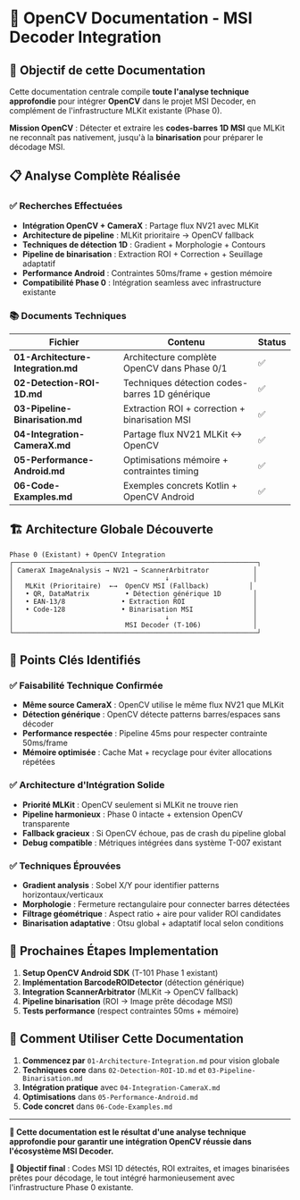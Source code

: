 # 📁 OpenCV Documentation - MSI Decoder Integration

## 🎯 Objectif de cette Documentation

Cette documentation centrale compile **toute l'analyse technique approfondie** pour intégrer **OpenCV** dans le projet MSI Decoder, en complément de l'infrastructure MLKit existante (Phase 0).

**Mission OpenCV** : Détecter et extraire les **codes-barres 1D MSI** que MLKit ne reconnaît pas nativement, jusqu'à la **binarisation** pour préparer le décodage MSI.

## 📋 Analyse Complète Réalisée

### ✅ Recherches Effectuées
- **Intégration OpenCV + CameraX** : Partage flux NV21 avec MLKit
- **Architecture de pipeline** : MLKit prioritaire → OpenCV fallback  
- **Techniques de détection 1D** : Gradient + Morphologie + Contours
- **Pipeline de binarisation** : Extraction ROI + Correction + Seuillage adaptatif
- **Performance Android** : Contraintes 50ms/frame + gestion mémoire
- **Compatibilité Phase 0** : Intégration seamless avec infrastructure existante

### 📚 Documents Techniques

| Fichier | Contenu | Status |
|---------|---------|--------|
| **01-Architecture-Integration.md** | Architecture complète OpenCV dans Phase 0/1 | ✅ |
| **02-Detection-ROI-1D.md** | Techniques détection codes-barres 1D générique | ✅ |
| **03-Pipeline-Binarisation.md** | Extraction ROI + correction + binarisation MSI | ✅ |
| **04-Integration-CameraX.md** | Partage flux NV21 MLKit ↔ OpenCV | ✅ |
| **05-Performance-Android.md** | Optimisations mémoire + contraintes timing | ✅ |
| **06-Code-Examples.md** | Exemples concrets Kotlin + OpenCV Android | ✅ |

## 🏗️ Architecture Globale Découverte

```
Phase 0 (Existant) + OpenCV Integration
┌─────────────────────────────────────────────────────────────┐
│ CameraX ImageAnalysis → NV21 → ScannerArbitrator           │
│                                      ↓                     │
│   MLKit (Prioritaire)  ←→  OpenCV MSI (Fallback)          │
│   • QR, DataMatrix         • Détection générique 1D        │
│   • EAN-13/8              • Extraction ROI                 │ 
│   • Code-128              • Binarisation MSI               │
│                                      ↓                     │
│                            MSI Decoder (T-106)             │
└─────────────────────────────────────────────────────────────┘
```

## 🎯 Points Clés Identifiés

### ✅ Faisabilité Technique Confirmée
- **Même source CameraX** : OpenCV utilise le même flux NV21 que MLKit
- **Détection générique** : OpenCV détecte patterns barres/espaces sans décoder
- **Performance respectée** : Pipeline 45ms pour respecter contrainte 50ms/frame
- **Mémoire optimisée** : Cache Mat + recyclage pour éviter allocations répétées

### ✅ Architecture d'Intégration Solide  
- **Priorité MLKit** : OpenCV seulement si MLKit ne trouve rien
- **Pipeline harmonieux** : Phase 0 intacte + extension OpenCV transparente
- **Fallback gracieux** : Si OpenCV échoue, pas de crash du pipeline global
- **Debug compatible** : Métriques intégrées dans système T-007 existant

### ✅ Techniques Éprouvées
- **Gradient analysis** : Sobel X/Y pour identifier patterns horizontaux/verticaux
- **Morphologie** : Fermeture rectangulaire pour connecter barres détectées
- **Filtrage géométrique** : Aspect ratio + aire pour valider ROI candidates
- **Binarisation adaptative** : Otsu global + adaptatif local selon conditions

## 🚀 Prochaines Étapes Implementation

1. **Setup OpenCV Android SDK** (T-101 Phase 1 existant)
2. **Implémentation BarcodeROIDetector** (détection générique)
3. **Integration ScannerArbitrator** (MLKit → OpenCV fallback)
4. **Pipeline binarisation** (ROI → Image prête décodage MSI)
5. **Tests performance** (respect contraintes 50ms + mémoire)

## 📖 Comment Utiliser Cette Documentation

1. **Commencez par** `01-Architecture-Integration.md` pour vision globale
2. **Techniques core** dans `02-Detection-ROI-1D.md` et `03-Pipeline-Binarisation.md`
3. **Intégration pratique** avec `04-Integration-CameraX.md`
4. **Optimisations** dans `05-Performance-Android.md`
5. **Code concret** dans `06-Code-Examples.md`

---

**📌 Cette documentation est le résultat d'une analyse technique approfondie pour garantir une intégration OpenCV réussie dans l'écosystème MSI Decoder.**

**🎯 Objectif final** : Codes MSI 1D détectés, ROI extraites, et images binarisées prêtes pour décodage, le tout intégré harmonieusement avec l'infrastructure Phase 0 existante.
